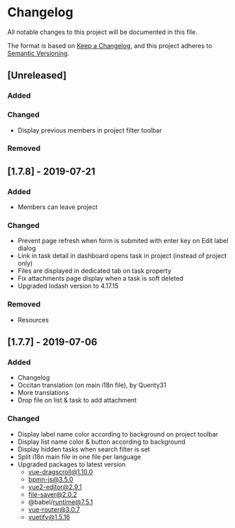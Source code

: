 # Changelog
All notable changes to this project will be documented in this file.

The format is based on [Keep a Changelog](https://keepachangelog.com/en/1.0.0/),
and this project adheres to [Semantic Versioning](https://semver.org/spec/v2.0.0.html).

## [Unreleased]
### Added

### Changed
- Display previous members in project filter toolbar

### Removed

## [1.7.8] - 2019-07-21
### Added
- Members can leave project

### Changed
- Prevent page refresh when form is submited with enter key on Edit label dialog
- Link in task detail in dashboard opens task in project (instead of project only)
- Files are displayed in dedicated tab on task property
- Fix attachments page display when a task is soft deleted
- Upgraded lodash version to 4.17.15

### Removed
- Resources

## [1.7.7] - 2019-07-06
### Added
- Changelog
- Occitan translation (on main i18n file), by Quenty31
- More translations
- Drop file on list & task to add attachment

### Changed
- Display label name color according to background on project toolbar
- Display list name color & button according to background
- Display hidden tasks when search filter is set
- Split i18n main file in one file per language
- Upgraded packages to latest version 
  + vue-dragscroll@1.10.0
  + bpmn-js@3.5.0
  + vue2-editor@2.9.1
  + file-saver@2.0.2
  + @babel/runtime@7.5.1
  + vue-router@3.0.7
  + vuetify@1.5.16
